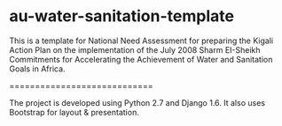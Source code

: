 au-water-sanitation-template
============================

This is a template for National Need Assessment for preparing the Kigali Action Plan on the implementation of the July 2008 Sharm EI-Sheikh Commitments for Accelerating the Achievement of Water and Sanitation Goals in Africa.

============================

The project is developed using Python 2.7 and Django 1.6. It also uses Bootstrap for layout & presentation.
